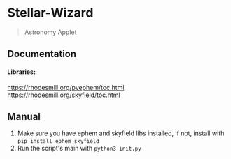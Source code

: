 # Stellar-Wizard
> Astronomy Applet

## Documentation
#### Libraries:
https://rhodesmill.org/pyephem/toc.html
https://rhodesmill.org/skyfield/toc.html

## Manual
1. Make sure you have ephem and skyfield libs installed,
if not, install with `pip install ephem skyfield`
2. Run the script's main with `python3 init.py`
